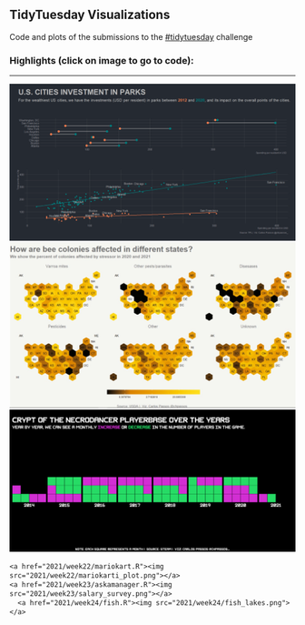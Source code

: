 ## TidyTuesday Visualizations

Code and plots of the submissions to the [#tidytuesday](https://github.com/rfordatascience/tidytuesday) challenge

### Highlights (click on image to go to code): <br>
---
<div class="row"> 
  <div class="column">
	<a href="2021/week26/us_parks.R"><img src="2021/week26/image.png"></a>
	<a href="2022/week2/bee.R"><img src="2022/week2/bess.png"></a>
	 <a href="2021/week12/steam_games.R"><img src="2021/week12/crypt_necrodancer.png"></a>
	  
	<a href="2021/week22/mariokart.R"><img src="2021/week22/mariokarti_plot.png"></a>
	<a href="2021/week23/askamanager.R"><img src="2021/week23/salary_survey.png"></a>
	  <a href="2021/week24/fish.R"><img src="2021/week24/fish_lakes.png"></a>
  	
  </div>
</div>
